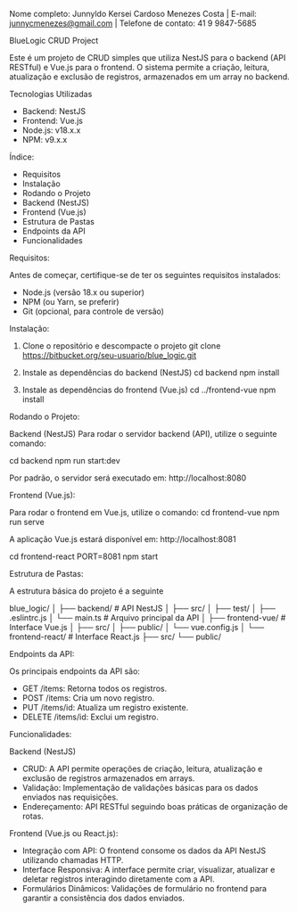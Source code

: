 Nome completo: Junnyldo Kersei Cardoso Menezes Costa |
E-mail: junnycmenezes@gmail.com |
Telefone de contato: 41 9 9847-5685

BlueLogic CRUD Project

Este é um projeto de CRUD simples que utiliza NestJS para o backend (API RESTful) e Vue.js para o frontend. O sistema permite a criação, leitura, atualização e exclusão de registros, armazenados em um array no backend.

Tecnologias Utilizadas

- Backend: NestJS
- Frontend: Vue.js
- Node.js: v18.x.x
- NPM: v9.x.x

Índice:

- Requisitos
- Instalação
- Rodando o Projeto
- Backend (NestJS)
- Frontend (Vue.js)
- Estrutura de Pastas
- Endpoints da API
- Funcionalidades

Requisitos:

Antes de começar, certifique-se de ter os seguintes requisitos instalados:

- Node.js (versão 18.x ou superior)
- NPM (ou Yarn, se preferir)
- Git (opcional, para controle de versão)

Instalação:

1. Clone o repositório e descompacte o projeto
git clone https://bitbucket.org/seu-usuario/blue_logic.git
2. Instale as dependências do backend (NestJS)
cd backend
npm install

3. Instale as dependências do frontend (Vue.js)
cd ../frontend-vue
npm install

Rodando o Projeto:

Backend (NestJS)
Para rodar o servidor backend (API), utilize o seguinte comando:

cd backend
npm run start:dev

Por padrão, o servidor será executado em: http://localhost:8080

Frontend (Vue.js):

Para rodar o frontend em Vue.js, utilize o comando:
cd frontend-vue
npm run serve

A aplicação Vue.js estará disponível em: http://localhost:8081

cd frontend-react
PORT=8081 npm start

Estrutura de Pastas:

A estrutura básica do projeto é a seguinte

blue_logic/
│
├── backend/           # API NestJS
│   ├── src/
│   ├── test/
│   ├── .eslintrc.js
│   └── main.ts        # Arquivo principal da API
│
├── frontend-vue/      # Interface Vue.js
│   ├── src/
│   ├── public/
│   └── vue.config.js
│
└── frontend-react/    # Interface React.js
    ├── src/
    └── public/

Endpoints da API:

Os principais endpoints da API são:

- GET /items: Retorna todos os registros.
- POST /items: Cria um novo registro.
- PUT /items/id: Atualiza um registro existente.
- DELETE /items/id: Exclui um registro.

Funcionalidades:

Backend (NestJS)

- CRUD: A API permite operações de criação, leitura, atualização e exclusão de registros armazenados em arrays.
- Validação: Implementação de validações básicas para os dados enviados nas requisições.
- Endereçamento: API RESTful seguindo boas práticas de organização de rotas.

Frontend (Vue.js ou React.js):

- Integração com API: O frontend consome os dados da API NestJS utilizando chamadas HTTP.
- Interface Responsiva: A interface permite criar, visualizar, atualizar e deletar registros interagindo diretamente com a API.
- Formulários Dinâmicos: Validações de formulário no frontend para garantir a consistência dos dados enviados.